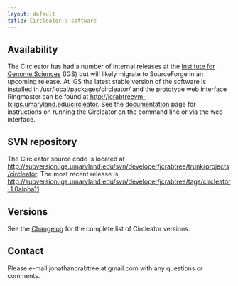 ```yaml
---
layout: default
title: Circleator : software
---
```


<h2>Availability</h2> 

The <span class='circleator'>Circleator</span> has had a number of internal 
releases at the <a href='http://www.igs.umaryland.edu'>Institute for Genome
Sciences</a> (IGS) but will likely migrate to SourceForge in an upcoming
release. At IGS the latest stable version of the software is installed
in /usr/local/packages/circleator/ and the prototype web interface <span class='ringmaster'>Ringmaster</span> can
be found at <a href='http://jcrabtreevm-lx.igs.umaryland.edu/circleator'>http://jcrabtreevm-lx.igs.umaryland.edu/circleator</a>.
See the <a href='documentation.html'>documentation</a> page for
instructions on running the <span class='circleator'>Circleator</span>
on the command line or via the web interface.

<h2>SVN repository</h2> 

The <span class='circleator'>Circleator</span> source code is located at 
<a href='http://subversion.igs.umaryland.edu/svn/developer/jcrabtree/trunk/projects/circleator'>http://subversion.igs.umaryland.edu/svn/developer/jcrabtree/trunk/projects/circleator</a>. The most recent release is <a href='http://subversion.igs.umaryland.edu/svn/developer/jcrabtree/tags/circleator-1.0alpha11/'>http://subversion.igs.umaryland.edu/svn/developer/jcrabtree/tags/circleator-1.0alpha11</a>

<h2>Versions</h2> 

See the <a href='http://websvn.igs.umaryland.edu/wsvn/IGS/developer/jcrabtree/trunk/projects/circleator/Changelog'>Changelog</a> for the complete list of <span class='circleator'>Circleator</span> versions.

<h2>Contact</h2>
Please e-mail jonathancrabtree at gmail.com with any questions or comments.
